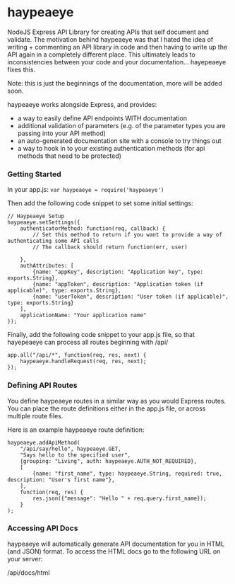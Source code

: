 haypeaeye
=========

NodeJS Express API Library for creating APIs that self document and validate. The motivation behind haypeaeye was that I hated the idea of writing + commenting an API library in code and then having to write up the API again in a completely different place. This ultimately leads to inconsistencies between your code and your documentation... hayepeaeye fixes this.

Note: this is just the beginnings of the documentation, more will be added soon.

haypeaeye works alongside Express, and provides:
* a way to easily define API endpoints WITH documentation
* additional validation of parameters (e.g. of the parameter types you are passing into your API method)
* an auto-generated documentation site with a console to try things out
* a way to hook in to your existing authentication methods (for api methods that need to be protected)


### Getting Started
In your app.js: `var haypeaeye = require('haypeaeye')`

Then add the following code snippet to set some initial settings:

```
// Haypeaeye Setup
haypeaeye.setSettings({
    authenticatorMethod: function(req, callback) {
        // Set this method to return if you want to provide a way of authenticating some API calls
        // The callback should return function(err, user)

    },
    authAttributes: [
        {name: "appKey", description: "Application key", type: exports.String},
        {name: "appToken", description: "Application token (if applicable)", type: exports.String},
        {name: "userToken", description: "User token (if applicable)", type: exports.String}
    ],
    applicationName: "Your application name"
});

```

Finally, add the following code snippet to your app.js file, so that hayepeaeye can process all routes beginning with /api/

```
app.all("/api/*", function(req, res, next) {
    haypeaeye.handleRequest(req, res, next);
});
```

### Defining API Routes
You define haypeaeye routes in a similar way as you would Express routes. You can place the route definitions either in the app.js file, or across multiple route files.

Here is an example haypeaeye route definition:

```
haypeaeye.addApiMethod(
    "/api/say/hello", haypeaeye.GET,
    "Says hello to the specified user",
    {grouping: "Living", auth: haypeaeye.AUTH_NOT_REQUIRED},
    [
        {name: "first_name", type: haypeaeye.String, required: true, description: "User's first name"},
    ],
    function(req, res) {
        res.json({"message": "Hello " + req.query.first_name});
    }
);
```

### Accessing API Docs
haypeaeye will automatically generate API documentation for you in HTML (and JSON) format. To access the HTML docs go to the following URL on your server:

/api/docs/html







